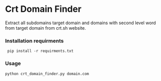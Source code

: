 # Crt Domain Finder

Extract all subdomains target domain and domains with second level word from target domain from crt.sh website.

### Installation requirments
` pip install -r requirments.txt`


### Usage
` python crt_domain_finder.py domain.com `
